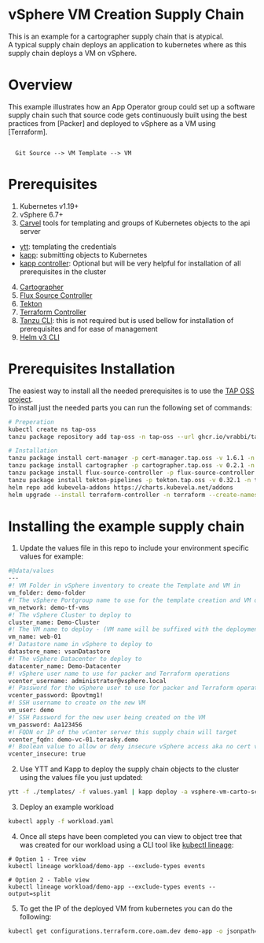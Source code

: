 # vSphere VM Creation Supply Chain
This is an example for a cartographer supply chain that is atypical.  
A typical supply chain deploys an application to kubernetes where as this supply chain deploys a VM on vSphere.

# Overview
This example illustrates how an App Operator group could set up a software  
supply chain such that source code gets continuously built using the best  
practices from [Packer] and deployed to vSphere as a VM using [Terraform].

```

  Git Source --> VM Template --> VM

```  
# Prerequisites

1. Kubernetes v1.19+
2. vSphere 6.7+
3. [Carvel](https://carvel.dev) tools for templating and groups of Kubernetes objects to the api
   server

  - [ytt](https://carvel.dev/ytt): templating the credentials
  - [kapp](https://carvel.dev/kapp): submitting objects to Kubernetes
  - [kapp controller](https://carvel.dev/kapp-controller): Optional but will be very helpful for installation of all prerequisites in the cluster
4. [Cartographer](https://cartographer.sh)
5. [Flux Source Controller](https://fluxcd.io/docs/components/source)
5. [Tekton](https://tekton.dev)
6. [Terraform Controller](https://github.com/oam-dev/terraform-controller)
7. [Tanzu CLI](https://tanzucommunityedition.io): this is not required but is used bellow for installation of prerequisites and for ease of management
8. [Helm v3 CLI](https://helm.sh/docs/intro/install/)

# Prerequisites Installation
The easiest way to install all the needed prerequisites is to use the [TAP OSS project](https://github.com/vrabbi/tap-oss).  
To install just the needed parts you can run the following set of commands:  
```bash
# Preperation
kubectl create ns tap-oss
tanzu package repository add tap-oss -n tap-oss --url ghcr.io/vrabbi/tap-oss-repo:0.2.4

# Installation
tanzu package install cert-manager -p cert-manager.tap.oss -v 1.6.1 -n tap-oss
tanzu package install cartographer -p cartographer.tap.oss -v 0.2.1 -n tap-oss
tanzu package install flux-source-controller -p flux-source-controller.tap.oss -v 0.21.1 -n tap-oss
tanzu package install tekton-pipelines -p tekton.tap.oss -v 0.32.1 -n tap-oss
helm repo add kubevela-addons https://charts.kubevela.net/addons
helm upgrade --install terraform-controller -n terraform --create-namespace kubevela-addons/terraform-controller --set backend.namespace=terraform
```  

# Installing the example supply chain
1. Update the values file in this repo to include your environment specific values for example:
```bash
#@data/values
---
#! VM Folder in vSphere inventory to create the Template and VM in
vm_folder: demo-folder
#! The vSphere Portgroup name to use for the template creation and VM deployment (Must have DHCP enabled on the network)
vm_network: demo-tf-vms
#! The vSphere Cluster to deploy to
cluster_name: Demo-Cluster
#! The VM name to deploy - (VM name will be suffixed with the deployment time stamp automatically)
vm_name: web-01
#! Datastore name in vSphere to deploy to
datastore_name: vsanDatastore
#! The vSphere Datacenter to deploy to
datacenter_name: Demo-Datacenter
#! vSphere user name to use for packer and Terraform operations
vcenter_username: administrator@vsphere.local
#! Password for the vSphere user to use for packer and Terraform operations
vcenter_password: Bpovtmg1!
#! SSH username to create on the new VM
vm_user: demo
#! SSH Password for the new user being created on the VM
vm_password: Aa123456
#! FQDN or IP of the vCenter server this supply chain will target
vcenter_fqdn: demo-vc-01.terasky.demo
#! Boolean value to allow or deny insecure vSphere access aka no cert validation
vcenter_insecure: true
```
2. Use YTT and Kapp to deploy the supply chain objects to the cluster using the values file you just updated:
```bash
ytt -f ./templates/ -f values.yaml | kapp deploy -a vsphere-vm-carto-sc -f - -y
```  
3. Deploy an example workload
```bash
kubectl apply -f workload.yaml
```  
4. Once all steps have been completed you can view to object tree that was created for our workload using a CLI tool like [kubectl lineage](https://github.com/tohjustin/kube-lineage):
```
# Option 1 - Tree view
kubectl lineage workload/demo-app --exclude-types events

# Option 2 - Table view
kubectl lineage workload/demo-app --exclude-types events --output=split
```  
5. To get the IP of the deployed VM from kubernetes you can do the following:
```bash
kubectl get configurations.terraform.core.oam.dev demo-app -o jsonpath='{.status.apply.outputs.ip.value}'
```
